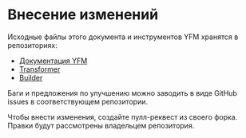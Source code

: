 # Внесение изменений

Исходные файлы этого документа и инструментов YFM хранятся в репозиториях:

* [Документация YFM](https://github.com/yandex-cloud/yfm-documentation)
* [Transformer](https://github.com/yandex-cloud/yfm-transform)
* [Builder](https://github.com/yandex-cloud/docs)

Баги и предложения по улучшению можно заводить в виде GitHub issues в соответствующем репозитории.

Чтобы внести изменения, создайте пулл-реквест из своего форка. Правки будут рассмотрены владельцем репозитория.
